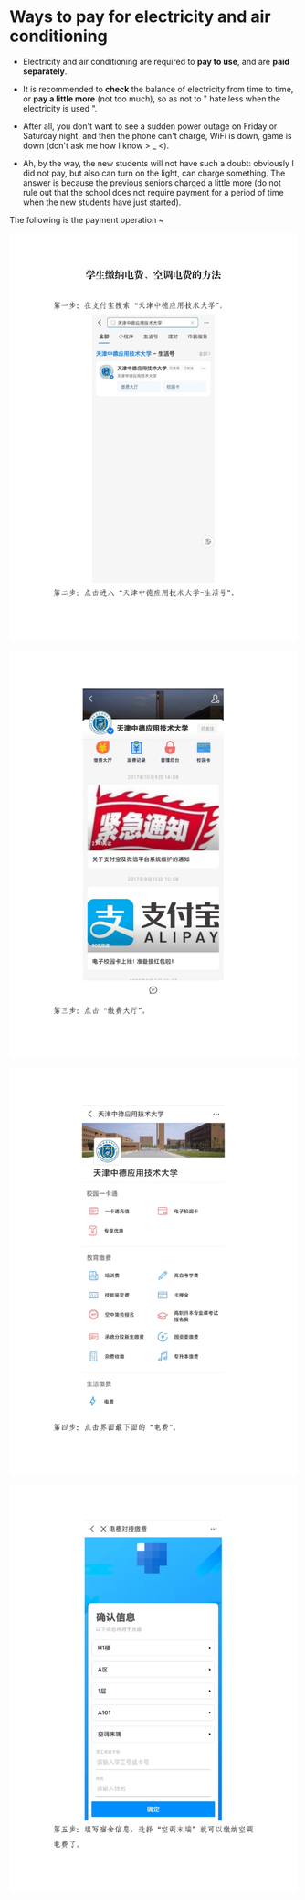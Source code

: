 # Ways to pay for electricity and air conditioning

- Electricity and air conditioning are required to **pay to use**, and are **paid separately**.

- It is recommended to **check** the balance of electricity from time to time, or **pay a little more** (not too much), so as not to " hate less when the electricity is used ".

- After all, you don't want to see a sudden power outage on Friday or Saturday night, and then the phone can't charge, WiFi is down, game is down (don't ask me how I know > _ <).

- Ah, by the way, the new students will not have such a doubt: obviously I did not pay, but also can turn on the light, can charge something. The answer is because the previous seniors charged a little more (do not rule out that the school does not require payment for a period of time when the new students have just started).

The following is the payment operation ~

![1](../../../public/guide/new/6-Electricity-and-Air-conditioning/png1.png)

![1](../../../public/guide/new/6-Electricity-and-Air-conditioning/png2.png)

![1](../../../public/guide/new/6-Electricity-and-Air-conditioning/png3.png)

![1](../../../public/guide/new/6-Electricity-and-Air-conditioning/png4.png)